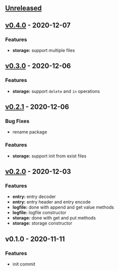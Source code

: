 <a name="unreleased"></a>
## [Unreleased]


<a name="v0.4.0"></a>
## [v0.4.0] - 2020-12-07
### Features
- **storage:** support multiple files


<a name="v0.3.0"></a>
## [v0.3.0] - 2020-12-06
### Features
- **storage:** support `delete` and `in` operations


<a name="v0.2.1"></a>
## [v0.2.1] - 2020-12-06
### Bug Fixes
- rename package

### Features
- **storage:** support init from exist files


<a name="v0.2.0"></a>
## [v0.2.0] - 2020-12-03
### Features
- **entry:** entry decoder
- **entry:** entry header and entry encode
- **logfile:** done with append and get value methods
- **logfile:** logfile constructor
- **storage:** done with get and put methods
- **storage:** storage constructor


<a name="v0.1.0"></a>
## v0.1.0 - 2020-11-11
### Features
- init commit


[Unreleased]: https://github.com/Huangkai1008/pycask/compare/v0.4.0...HEAD
[v0.4.0]: https://github.com/Huangkai1008/pycask/compare/v0.3.0...v0.4.0
[v0.3.0]: https://github.com/Huangkai1008/pycask/compare/v0.2.1...v0.3.0
[v0.2.1]: https://github.com/Huangkai1008/pycask/compare/v0.2.0...v0.2.1
[v0.2.0]: https://github.com/Huangkai1008/pycask/compare/v0.1.0...v0.2.0
